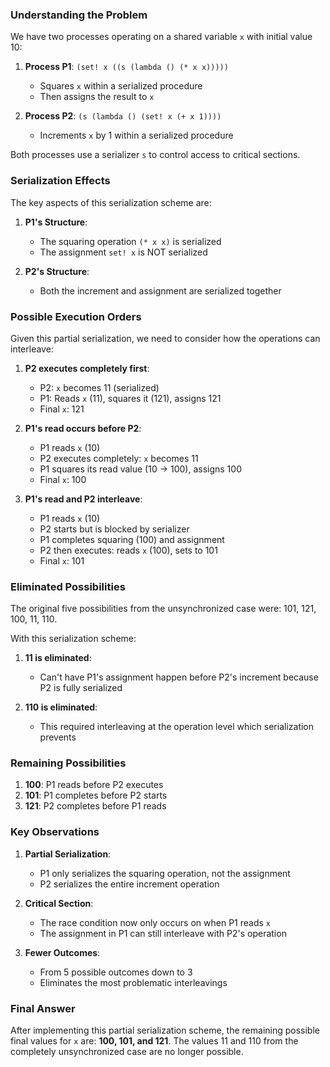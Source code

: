 ### Understanding the Problem

We have two processes operating on a shared variable `x` with initial value 10:

1. **Process P1**: `(set! x ((s (lambda () (* x x)))))`
   - Squares `x` within a serialized procedure
   - Then assigns the result to `x`

2. **Process P2**: `(s (lambda () (set! x (+ x 1))))`
   - Increments `x` by 1 within a serialized procedure

Both processes use a serializer `s` to control access to critical sections.

### Serialization Effects

The key aspects of this serialization scheme are:

1. **P1's Structure**:
   - The squaring operation `(* x x)` is serialized
   - The assignment `set! x` is NOT serialized

2. **P2's Structure**:
   - Both the increment and assignment are serialized together

### Possible Execution Orders

Given this partial serialization, we need to consider how the operations can interleave:

1. **P2 executes completely first**:
   - P2: `x` becomes 11 (serialized)
   - P1: Reads `x` (11), squares it (121), assigns 121
   - Final `x`: 121

2. **P1's read occurs before P2**:
   - P1 reads `x` (10)
   - P2 executes completely: `x` becomes 11
   - P1 squares its read value (10 → 100), assigns 100
   - Final `x`: 100

3. **P1's read and P2 interleave**:
   - P1 reads `x` (10)
   - P2 starts but is blocked by serializer
   - P1 completes squaring (100) and assignment
   - P2 then executes: reads `x` (100), sets to 101
   - Final `x`: 101

### Eliminated Possibilities

The original five possibilities from the unsynchronized case were: 101, 121, 100, 11, 110.

With this serialization scheme:

1. **11 is eliminated**:
   - Can't have P1's assignment happen before P2's increment because P2 is fully serialized

2. **110 is eliminated**:
   - This required interleaving at the operation level which serialization prevents

### Remaining Possibilities

1. **100**: P1 reads before P2 executes
2. **101**: P1 completes before P2 starts
3. **121**: P2 completes before P1 reads

### Key Observations

1. **Partial Serialization**:
   - P1 only serializes the squaring operation, not the assignment
   - P2 serializes the entire increment operation

2. **Critical Section**:
   - The race condition now only occurs on when P1 reads `x`
   - The assignment in P1 can still interleave with P2's operation

3. **Fewer Outcomes**:
   - From 5 possible outcomes down to 3
   - Eliminates the most problematic interleavings

### Final Answer

After implementing this partial serialization scheme, the remaining possible final values for `x` are: **100, 101, and 121**. The values 11 and 110 from the completely unsynchronized case are no longer possible.
